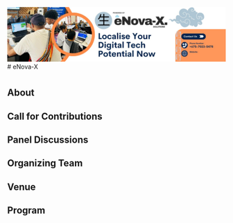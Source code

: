 
<img src="img/logoEnovax.jpg" alt="hi" width="100%" height="50%" class="inline"/>
# eNova-X


# 


## About

## Call for Contributions

## Panel Discussions

## Organizing Team

## Venue

## Program
